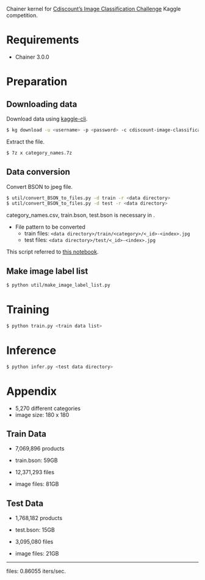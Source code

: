 Chainer kernel for [Cdiscount’s Image Classification Challenge](https://www.kaggle.com/c/cdiscount-image-classification-challenge) Kaggle competition.

# Requirements

* Chainer 3.0.0

# Preparation

## Downloading data

Download data using [kaggle-cli](https://github.com/floydwch/kaggle-cli).

``` sh
$ kg download -u <username> -p <password> -c cdiscount-image-classification-challenge
```

Extract the file.

``` sh
$ 7z x category_names.7z
```

## Data conversion

Convert BSON to jpeg file.

``` sh
$ util/convert_BSON_to_files.py -d train -r <data directory>
$ util/convert_BSON_to_files.py -d test -r <data directory>
```

category_names.csv, train.bson, test.bson is necessary in <data directory>.

* File pattern to be converted
  * train files: `<data directory>/train/<category>/<_id>-<index>.jpg`
  * test files: `<data directory>/test/<_id>-<index>.jpg`

This script referred to [this notebook](https://www.kaggle.com/bguberfain/not-so-naive-way-to-convert-bson-to-files).

## Make image label list

``` sh
$ python util/make_image_label_list.py
```

# Training

``` sh
$ python train.py <train data list>
```

# Inference

``` sh
$ python infer.py <test data directory>
```

# Appendix

* 5,270 different categories
* image size: 180 x 180

## Train Data

* 7,069,896 products
* train.bson: 59GB

* 12,371,293 files
* image files: 81GB

## Test Data

* 1,768,182 products
* test.bson: 15GB

* 3,095,080 files
* image files: 21GB

---

files: 0.86055 iters/sec.
